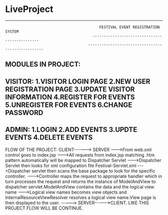 # LiveProject
-------------------------------
                                              FESTIVAL EVENT REGISTRATION SYSTEM
                                           ----------------------------------------------
                                         --------------------------------------------------
MODULES IN PROJECT:   
 ----------------------------   
VISITOR:
1.VISITOR LOGIN PAGE
2.NEW USER REGISTRATION PAGE
3.UPDATE VISITOR INFORMATION
4.REGISTER FOR EVENTS
5.UNREGISTER FOR EVENTS
6.CHANGE PASSWORD
---------------------
ADMIN:
1.LOGIN
2.ADD EVENTS
3.UPDTE EVENTS
4.DELETE EVENTS
----------------------------------
FLOW OF THE PROJECT:
CLIENT------> SERVER
--->From web.xml control goes to index.jsp
--->All requests from index.jsp matching .htm pattern automatically will be mapped to Dispatcher Servlet
--->Dispatcher Servlet then looks for xml configuration file Festival-Servlet.xml
--->Dispatcher servlet then scans the base package to look for the specific controller.
--->Controller maps the request to appropriate handler which in turn processes the request and returns the instance of ModelAndView to dispatcher servlet.ModelAndView contains the data and the logical view name
--->Logical view names becomes view objects and InternalResourceViewResolver resolves a logical view name.View page is then displayed to the user.  -----> SERVER----->CLIENT.
LIKE THIS PROJECT FLOW WILL BE CONTINUE.
